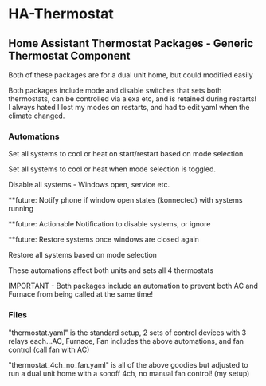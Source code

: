 # HA-Thermostat

## Home Assistant Thermostat Packages - Generic Thermostat Component ##
Both of these packages are for a dual unit home, but could modified easily

Both packages include mode and disable switches that sets both thermostats, can be controlled via alexa etc, and is retained during restarts!
I always hated I lost my modes on restarts, and had to edit yaml when the climate changed.

### Automations ###

Set all systems to cool or heat on start/restart based on mode selection.

Set all systems to cool or heat when mode selection is toggled.

Disable all systems - Windows open, service etc.

**future: Notify phone if window open states (konnected) with systems running

**future: Actionable Notification to disable systems, or ignore

**future: Restore systems once windows are closed again

Restore all systems based on mode selection

These automations affect both units and sets all 4 thermostats

IMPORTANT - Both packages include an automation to prevent both AC and Furnace from being called at the same time!

### Files ###
"thermostat.yaml" is the standard setup, 2 sets of control devices with 3 relays each...AC, Furnace, Fan
includes the above automations, and fan control (call fan with AC)

"thermostat_4ch_no_fan.yaml" is all of the above goodies but adjusted to run a dual unit home with a sonoff 4ch, no manual fan control! (my setup)



